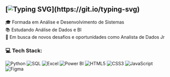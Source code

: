 ## [![Typing SVG](https://readme-typing-svg.demolab.com?font=Fira+Code&pause=1000&color=998FC7&width=435&lines=Ol%C3%A1%2C+eu+sou+Isabella+%F0%9F%91%A9%F0%9F%8F%BB;Seja+bem-vindo(a)!)](https://git.io/typing-svg)
🎓 Formada em Análise e Desenvolvimento de Sistemas  
📚 Estudando Análise de Dados e BI  
🚀 Em busca de novos desafios e oportunidades como Analista de Dados Jr


### 💻 Tech Stack: </br>
![Python](https://img.shields.io/badge/python-3670A0?style=flat&logo=python&logoColor=ffdd54) ![SQL](https://img.shields.io/badge/sql-00758F?style=flat&logo=postgresql&logoColor=white) ![Excel](https://img.shields.io/badge/Excel-217346?style=flat&logo=microsoft-excel&logoColor=white) ![Power BI](https://img.shields.io/badge/Power%20BI-F2C811?style=flat&logo=powerbi&logoColor=black)
 ![HTML5](https://img.shields.io/badge/html5-%23E34F26.svg?style=flat&logo=html5&logoColor=white) ![CSS3](https://img.shields.io/badge/css3-%231572B6.svg?style=flat&logo=css3&logoColor=white) ![JavaScript](https://img.shields.io/badge/javascript-%23323330.svg?style=flat&logo=javascript&logoColor=%23F7DF1E) ![Figma](https://img.shields.io/badge/figma-%23F24E1E.svg?style=flat&logo=figma&logoColor=white)

